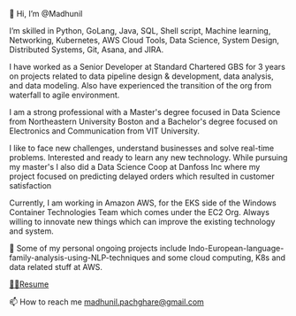 👋 Hi, I’m @Madhunil

I’m skilled in Python, GoLang, Java, SQL, Shell script, Machine learning, Networking, Kubernetes, AWS Cloud Tools, Data Science, System Design, Distributed Systems, Git, Asana, and JIRA.

I have worked as a Senior Developer at Standard Chartered GBS for 3 years on projects related to data pipeline design & development, data analysis, and data modeling. Also have experienced the transition of the org from waterfall to agile environment.

I am a strong professional with a Master's degree focused in Data Science from Northeastern University Boston and a Bachelor's degree focused on Electronics and Communication from VIT University.

I like to face new challenges, understand businesses and solve real-time problems. Interested and ready to learn any new technology.
While pursuing my master's I also did a Data Science Coop at Danfoss Inc where my project focused on predicting delayed orders which resulted in customer satisfaction

Currently, I am working in Amazon AWS, for the EKS side of the Windows Container Technologies Team which comes under the EC2 Org.
Always willing to innovate new things which can improve the existing technology and system.

🌱 Some of my personal ongoing projects include Indo-European-language-family-analysis-using-NLP-techniques and some cloud computing, K8s and data related stuff at AWS.

[👨‍💻Resume](https://drive.google.com/file/d/1TxyOFPTf7rZ0G32xuaVLYMaLumsxPlHi/view?usp=sharing "Madhunil's Resume")

📫 How to reach me madhunil.pachghare@gmail.com

<!---
Madhunil/Madhunil is a ✨ special ✨ repository because its `README.md` (this file) appears on your GitHub profile.
You can click the Preview link to take a look at your changes.
--->
